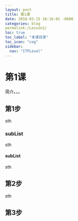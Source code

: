 ```yaml
---
layout: post
title: 第1课
date: 2018-03-15 16:16:01 -0600
categories: blog
permalink:/Lesson1/
toc: true
toc_label: "本课目录"
toc_icon: "cog"
sidebar:
  nav: "ITPLevel"
---
```

# 第1课
简介。。。
## 第1步
sth
### subList
sth
#### subList
sth
## 第2步
sth
## 第3步

